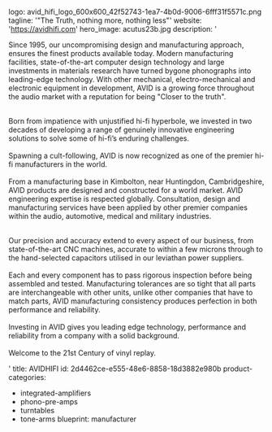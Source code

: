 logo: avid_hifi_logo_600x600_42f52743-1ea7-4b0d-9006-6fff31f5571c.png
tagline: '"The Truth, nothing more, nothing less"'
website: 'https://avidhifi.com'
hero_image: acutus23b.jpg
description: '<p>Since 1995, our uncompromising design and manufacturing approach, ensures the finest products available today. Modern manufacturing facilities, state-of-the-art computer design technology and large investments in materials research have turned bygone phonographs into leading-edge technology. With other mechanical, electro-mechanical and electronic equipment in development, AVID is a growing force throughout the audio market with a reputation for being "Closer to the truth".<br><br></p><p>Born from impatience with unjustified hi-fi hyperbole, we invested in two decades of developing a range of genuinely innovative engineering solutions to solve some of hi-fi’s enduring challenges.<br><br>Spawning a cult-following, AVID is now recognized as one of the premier hi-fi manufacturers in the world.<br><br>From a manufacturing base in Kimbolton, near Huntingdon, Cambridgeshire, AVID products are designed and constructed for a world market. AVID engineering expertise is respected globally. Consultation, design and manufacturing services have been applied by other premier companies within the audio, automotive, medical and military industries.<br><br></p><p>Our precision and accuracy extend to every aspect of our business, from state-of-the-art CNC machines, accurate to within a few microns through to the hand-selected capacitors utilised in our leviathan power suppliers.<br><br>Each and every component has to pass rigorous inspection before being assembled and tested. Manufacturing tolerances are so tight that all parts are interchangeable with other units, unlike other companies that have to match parts, AVID manufacturing consistency produces perfection in both performance and reliability.<br><br>Investing in AVID gives you leading edge technology, performance and reliability from a company with a solid background.<br><br>Welcome to the 21st Century of vinyl replay.</p>'
title: AVIDHIFI
id: 2d4462ce-e555-48e6-8858-18d3882e980b
product-categories:
  - integrated-amplifiers
  - phono-pre-amps
  - turntables
  - tone-arms
blueprint: manufacturer
